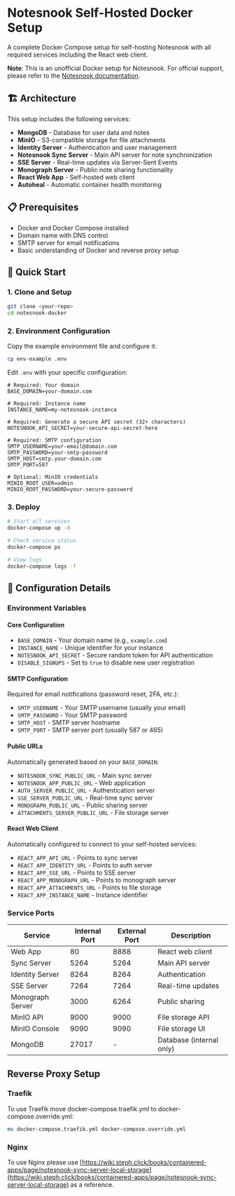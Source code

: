 # Notesnook Self-Hosted Docker Setup

A complete Docker Compose setup for self-hosting Notesnook with all required services including the React web client.

**Note**: This is an unofficial Docker setup for Notesnook. For official support, please refer to the [Notesnook documentation](https://help.notesnook.com/).

## 🏗️ Architecture

This setup includes the following services:

- **MongoDB** - Database for user data and notes
- **MinIO** - S3-compatible storage for file attachments
- **Identity Server** - Authentication and user management
- **Notesnook Sync Server** - Main API server for note synchronization
- **SSE Server** - Real-time updates via Server-Sent Events
- **Monograph Server** - Public note sharing functionality
- **React Web App** - Self-hosted web client
- **Autoheal** - Automatic container health monitoring

## 📋 Prerequisites

- Docker and Docker Compose installed
- Domain name with DNS control
- SMTP server for email notifications
- Basic understanding of Docker and reverse proxy setup

## 🚀 Quick Start

### 1. Clone and Setup

```bash
git clone <your-repo>
cd notesnook-docker
```

### 2. Environment Configuration

Copy the example environment file and configure it:

```bash
cp env-example .env
```

Edit `.env` with your specific configuration:

```env
# Required: Your domain
BASE_DOMAIN=your-domain.com

# Required: Instance name
INSTANCE_NAME=my-notesnook-instance

# Required: Generate a secure API secret (32+ characters)
NOTESNOOK_API_SECRET=your-secure-api-secret-here

# Required: SMTP configuration
SMTP_USERNAME=your-email@domain.com
SMTP_PASSWORD=your-smtp-password
SMTP_HOST=smtp.your-domain.com
SMTP_PORT=587

# Optional: MinIO credentials
MINIO_ROOT_USER=admin
MINIO_ROOT_PASSWORD=your-secure-password
```

### 3. Deploy

```bash
# Start all services
docker-compose up -d

# Check service status
docker-compose ps

# View logs
docker-compose logs -f
```

## 🔧 Configuration Details

### Environment Variables

#### Core Configuration
- `BASE_DOMAIN` - Your domain name (e.g., `example.com`)
- `INSTANCE_NAME` - Unique identifier for your instance
- `NOTESNOOK_API_SECRET` - Secure random token for API authentication
- `DISABLE_SIGNUPS` - Set to `true` to disable new user registration

#### SMTP Configuration
Required for email notifications (password reset, 2FA, etc.):
- `SMTP_USERNAME` - Your SMTP username (usually your email)
- `SMTP_PASSWORD` - Your SMTP password
- `SMTP_HOST` - SMTP server hostname
- `SMTP_PORT` - SMTP server port (usually 587 or 465)

#### Public URLs
Automatically generated based on your `BASE_DOMAIN`:
- `NOTESNOOK_SYNC_PUBLIC_URL` - Main sync server
- `NOTESNOOK_APP_PUBLIC_URL` - Web application
- `AUTH_SERVER_PUBLIC_URL` - Authentication server
- `SSE_SERVER_PUBLIC_URL` - Real-time sync server
- `MONOGRAPH_PUBLIC_URL` - Public sharing server
- `ATTACHMENTS_SERVER_PUBLIC_URL` - File storage server

#### React Web Client
Automatically configured to connect to your self-hosted services:
- `REACT_APP_API_URL` - Points to sync server
- `REACT_APP_IDENTITY_URL` - Points to auth server
- `REACT_APP_SSE_URL` - Points to SSE server
- `REACT_APP_MONOGRAPH_URL` - Points to monograph server
- `REACT_APP_ATTACHMENTS_URL` - Points to file storage
- `REACT_APP_INSTANCE_NAME` - Instance identifier

### Service Ports

| Service | Internal Port | External Port | Description |
|---------|---------------|---------------|-------------|
| Web App | 80 | 8888 | React web client |
| Sync Server | 5264 | 5264 | Main API server |
| Identity Server | 8264 | 8264 | Authentication |
| SSE Server | 7264 | 7264 | Real-time updates |
| Monograph Server | 3000 | 6264 | Public sharing |
| MinIO API | 9000 | 9000 | File storage API |
| MinIO Console | 9090 | 9090 | File storage UI |
| MongoDB | 27017 | - | Database (internal only) |

## Reverse Proxy Setup

### Traefik

To use Traefik move docker-compose.traefik.yml to docker-compose.override.yml:

``` bash
mv docker-compose.traefik.yml docker-compose.override.yml
```

### Nginx

To use Nginx please use [https://wiki.steph.click/books/containered-apps/page/notesnook-sync-server-local-storage](https://wiki.steph.click/books/containered-apps/page/notesnook-sync-server-local-storage) as a reference.
